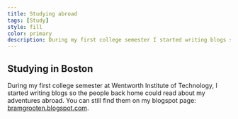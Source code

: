 ```yaml
---
title: Studying abroad
tags: [Study]
style: fill
color: primary
description: During my first college semester I started writing blogs so the people back home could read about my adventures abroad.
---
```



## Studying in Boston

During my first college semester at Wentworth Institute of Technology, I started writing blogs so the people back home could read about my adventures abroad. You can still find them on my blogspot page: [bramgrooten.blogspot.com](https://bramgrooten.blogspot.com/).
